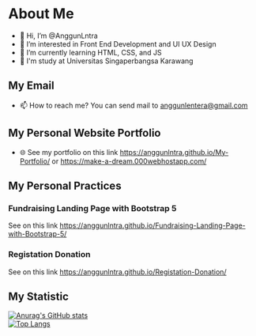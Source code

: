# About Me
- 👋 Hi, I’m @AnggunLntra
- 👀 I’m interested in Front End Development and UI UX Design
- 🌱 I’m currently learning HTML, CSS, and JS
- 🏫 I'm study at Universitas Singaperbangsa Karawang

## My Email
- 📫 How to reach me? You can send mail to anggunlentera@gmail.com

## My Personal Website Portfolio
- 🌐 See my portfolio on this link https://anggunlntra.github.io/My-Portfolio/ or https://make-a-dream.000webhostapp.com/

## My Personal Practices
### Fundraising Landing Page with Bootstrap 5 
See on this link https://anggunlntra.github.io/Fundraising-Landing-Page-with-Bootstrap-5/
### Registation Donation
See on this link https://anggunlntra.github.io/Registation-Donation/

## My Statistic

[![Anurag's GitHub stats](https://github-readme-stats.vercel.app/api?username=AnggunLntra&show_icons=true&theme=radical)](https://github.com/AnggunLntra/github-readme-stats)
<br>
[![Top Langs](https://github-readme-stats.vercel.app/api/top-langs/?username=AnggunLntra&show_icons=true&theme=radical&layout=compact)](https://github.com/AnggunLntra/github-readme-stats)
<!---
AnggunLntra/AnggunLntra is a ✨ special ✨ repository because its `README.md` (this file) appears on your GitHub profile.
You can click the Preview link to take a look at your changes.
--->

